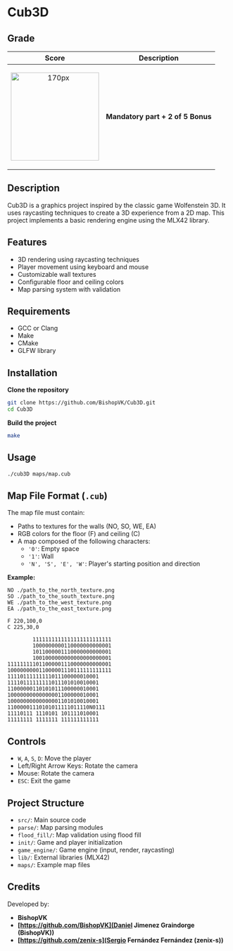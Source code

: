 # Cub3D

## Grade

| **Score** | **Description** |
| --------- | ----- |
| <p align="center"><img width="200px" alt="170px" src="https://github.com/BishopVK/Cub3D/img/Score_110.png"></p> | **Mandatory part + 2 of 5 Bonus**   |

## Description
Cub3D is a graphics project inspired by the classic game Wolfenstein 3D. It uses raycasting techniques to create a 3D experience from a 2D map. This project implements a basic rendering engine using the MLX42 library.

## Features
- 3D rendering using raycasting techniques  
- Player movement using keyboard and mouse  
- Customizable wall textures  
- Configurable floor and ceiling colors  
- Map parsing system with validation  

## Requirements
- GCC or Clang  
- Make  
- CMake  
- GLFW library  

## Installation

**Clone the repository**
```bash
git clone https://github.com/BishopVK/Cub3D.git  
cd Cub3D
```

**Build the project**
```bash
make
```

## Usage
```bash
./cub3D maps/map.cub
```

## Map File Format (`.cub`)
The map file must contain:

- Paths to textures for the walls (NO, SO, WE, EA)  
- RGB colors for the floor (F) and ceiling (C)  
- A map composed of the following characters:  
  - `'0'`: Empty space  
  - `'1'`: Wall  
  - `'N', 'S', 'E', 'W'`: Player's starting position and direction  

**Example:**
```
NO ./path_to_the_north_texture.png  
SO ./path_to_the_south_texture.png  
WE ./path_to_the_west_texture.png  
EA ./path_to_the_east_texture.png  

F 220,100,0  
C 225,30,0  

        1111111111111111111111111  
        1000000000110000000000001  
        1011000001110000000000001  
        1001000000000000000000001  
111111111011000001110000000000001  
100000000011000001110111111111111  
11110111111111011100000010001  
11110111111111011101010010001  
11000000110101011100000010001  
10000000000000001100000010001  
10000000000000001101010010001  
11000001110101011111011110N0111  
11110111 1110101 101111010001  
11111111 1111111 111111111111  
```

## Controls
- `W`, `A`, `S`, `D`: Move the player  
- Left/Right Arrow Keys: Rotate the camera  
- Mouse: Rotate the camera  
- `ESC`: Exit the game  

## Project Structure
- `src/`: Main source code  
- `parse/`: Map parsing modules  
- `flood_fill/`: Map validation using flood fill  
- `init/`: Game and player initialization  
- `game_engine/`: Game engine (input, render, raycasting)  
- `lib/`: External libraries (MLX42)  
- `maps/`: Example map files  

## Credits
Developed by:

- **BishopVK**  
- **[https://github.com/BishopVK](Daniel Jimenez Graindorge (BishopVK))**  
- **[https://github.com/zenix-s](Sergio Fernández Fernández (zenix-s))**